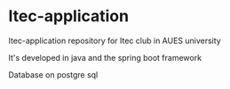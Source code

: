 # Itec-application
Itec-application repository for Itec club in AUES university

It's developed in java and the spring boot framework

Database on postgre sql


